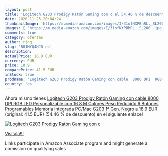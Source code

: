 ```yaml
---
layout: post
title: 'Logitech G203 Prodigy Ratón Gaming con c al 54.46 % de descuento'
date: 2020-11-25 20:04:24
thumbnailImage: 'https://m.media-amazon.com/images/I/31ofNXPBhRL._SL200_.jpg'
images: [ 'https://m.media-amazon.com/images/I/31ofNXPBhRL._SL200_.jpg' ]
comments: true
category: ofertas
author: ring
slug: 'B01MYQ4HJD-es'
description:
actualPrice: 18.9 EUR
currency: EUR
price: 18.9
comparePrice: 41.5 EUR
inStock: true
prodname: 'Logitech G203 Prodigy Ratón Gaming con cable  8000 DPI  RGB LED Personalizable con 16 8 M Colores  Peso Reducido  6 Botones Programables  Memoria Integrada  PC/Mac G203 1ª Gen. Negro'
country: 'es'
---
```


Ahora mismo tienes [Logitech G203 Prodigy Ratón Gaming con cable  8000 DPI  RGB LED Personalizable con 16 8 M Colores  Peso Reducido  6 Botones Programables  Memoria Integrada  PC/Mac G203 1ª Gen. Negro](https://www.amazon.es/dp/B01MYQ4HJD/?tag=tolees-21) a 18.9 EUR (original: 41.5 EUR) (54.46 %  de descuento) en el siguiente enlace!

[![Logitech G203 Prodigy Ratón Gaming con c](https://m.media-amazon.com/images/I/31ofNXPBhRL._SL200_.jpg)](https://www.amazon.es/dp/B01MYQ4HJD/?tag=tolees-21)

[Visítala!!!](https://www.amazon.es/dp/B01MYQ4HJD/?tag=tolees-21)

Links participate in Amazon Associate program and might generate a comission on qualifying sales
